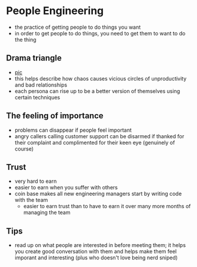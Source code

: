# People Engineering

- the practice of getting people to do things you want
- in order to get people to do things, you need to get them to want to do the thing

## Drama triangle
- [pic](https://i0.wp.com/www.helpingwritersbecomeauthors.com/wp-content/uploads/2020/09/Drama-Triangle-The-Empowerment-Dynamic.jpg?ssl=1)
- this helps describe how chaos causes vicious circles of unproductivity and bad relationships
- each persona can rise up to be a better version of themselves using certain techniques

## The feeling of importance
- problems can disappear if people feel important
- angry callers calling customer support can be disarmed if thanked for their complaint and complimented for their keen eye (genuinely of course)

## Trust
- very hard to earn
- easier to earn when you suffer with others
- coin base makes all new engineering managers start by writing code with the team
  - easier to earn trust than to have to earn it over many more months of managing the team

## Tips
- read up on what people are interested in before meeting them; it helps you create good conversation with them and helps make them feel imporant and interesting (plus who doesn't love being nerd sniped)